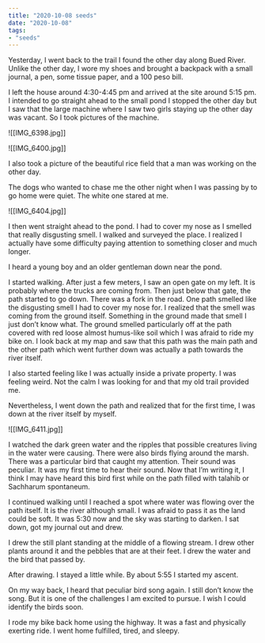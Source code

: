 ```yaml
---
title: "2020-10-08 seeds"
date: "2020-10-08"
tags:
- "seeds"
---
```

Yesterday, I went back to the trail I found the other day along Bued River. Unlike the other day, I wore my shoes and brought a backpack with a small journal, a pen, some tissue paper, and a 100 peso bill.

I left the house around 4:30-4:45 pm and arrived at the site around 5:15 pm. I intended to go straight ahead to the small pond I stopped the other day but I saw that the large machine where I saw two girls staying up the other day was vacant. So I took pictures of the machine.

![[IMG_6398.jpg]]

![[IMG_6400.jpg]]

I also took a picture of the beautiful rice field that a man was working on the other day.

The dogs who wanted to chase me the other night when I was passing by to go home were quiet. The white one stared at me.

![[IMG_6404.jpg]]

I then went straight ahead to the pond. I had to cover my nose as I smelled that really disgusting smell. I walked and surveyed the place. I realized I actually have some difficulty paying attention to something closer and much longer.

I heard a young boy and an older gentleman down near the pond.

I started walking. After just a few meters, I saw an open gate on my left. It is probably where the trucks are coming from. Then just below that gate, the path started to go down. There was a fork in the road. One path smelled like the disgusting smell I had to cover my nose for. I realized that the smell was coming from the ground itself. Something in the ground made that smell I just don’t know what. The ground smelled particularly off at the path covered with red loose almost humus-like soil which I was afraid to ride my bike on. I look back at my map and saw that this path was the main path and the other path which went further down was actually a path towards the river itself.

I also started feeling like I was actually inside a private property. I was feeling weird. Not the calm I was looking for and that my old trail provided me.

Nevertheless, I went down the path and realized that for the first time, I was down at the river itself by myself.

![[IMG_6411.jpg]]

I watched the dark green water and the ripples that possible creatures living in the water were causing. There were also birds flying around the marsh. There was a particular bird that caught my attention. Their sound was peculiar. It was my first time to hear their sound. Now that I’m writing it, I think I may have heard this bird first while on the path filled with talahib or Sachharum spontaneum.

I continued walking until I reached a spot where water was flowing over the path itself. It is the river although small. I was afraid to pass it as the land could be soft. It was 5:30 now and the sky was starting to darken. I sat down, got my journal out and drew.

I drew the still plant standing at the middle of a flowing stream. I drew other plants around it and the pebbles that are at their feet. I drew the water and the bird that passed by.

After drawing. I stayed a little while. By about 5:55 I started my ascent.

On my way back, I heard that peculiar bird song again. I still don’t know the song. But it is one of the challenges I am excited to pursue. I wish I could identify the birds soon.

I rode my bike back home using the highway. It was a fast and physically exerting ride. I went home fulfilled, tired, and sleepy.